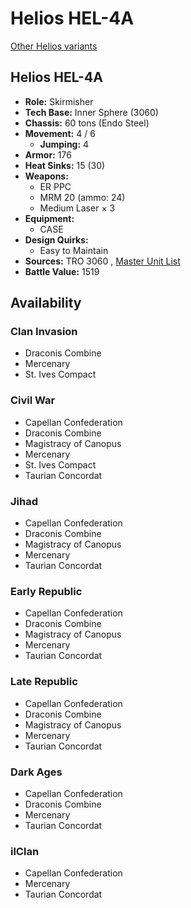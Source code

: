 # Helios HEL-4A 

[Other Helios variants](../helios.md) 

## Helios HEL-4A 

- **Role:** Skirmisher 
- **Tech Base:** Inner Sphere (3060) 
- **Chassis:** 60 tons (Endo Steel) 
- **Movement:** 4 / 6 
  - **Jumping:** 4 
- **Armor:** 176 
- **Heat Sinks:** 15 (30) 
- **Weapons:** 
  - ER PPC 
  - MRM 20 (ammo: 24) 
  - Medium Laser × 3 
- **Equipment:** 
  - CASE 
- **Design Quirks:** 
  - Easy to Maintain 
- **Sources:** TRO 3060 , [Master Unit List](http://masterunitlist.info/Unit/Details/1465) 
- **Battle Value:** 1519 

## Availability 

### Clan Invasion 

- Draconis Combine 
- Mercenary 
- St. Ives Compact 

### Civil War 

- Capellan Confederation 
- Draconis Combine 
- Magistracy of Canopus 
- Mercenary 
- St. Ives Compact 
- Taurian Concordat 

### Jihad 

- Capellan Confederation 
- Draconis Combine 
- Magistracy of Canopus 
- Mercenary 
- Taurian Concordat 

### Early Republic 

- Capellan Confederation 
- Draconis Combine 
- Magistracy of Canopus 
- Mercenary 
- Taurian Concordat 

### Late Republic 

- Capellan Confederation 
- Draconis Combine 
- Magistracy of Canopus 
- Mercenary 
- Taurian Concordat 

### Dark Ages 

- Capellan Confederation 
- Draconis Combine 
- Mercenary 
- Taurian Concordat 

### ilClan 

- Capellan Confederation 
- Mercenary 
- Taurian Concordat 

